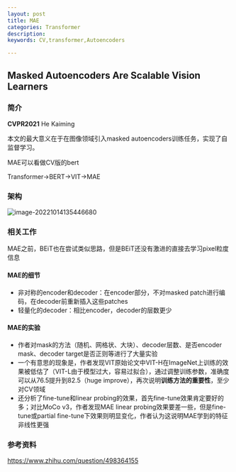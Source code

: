 ```yaml
---
layout: post
title: MAE
categories: Transformer
description:
keywords: CV,transformer,Autoencoders

---
```


## Masked Autoencoders Are Scalable Vision Learners

### 简介

**CVPR2021**  He Kaiming

本文的最大意义在于在图像领域引入masked autoencoders训练任务，实现了自监督学习。

MAE可以看做CV版的bert

Transformer->BERT->VIT->MAE



### 架构

![image-20221014135446680](http://pic.inoodles.online/imgimage-20221014135446680.png)



### 相关工作

MAE之前，BEiT也在尝试类似思路，但是BEiT还没有激进的直接去学习pixel粒度信息

#### MAE的细节

- 非对称的encoder和decoder：在encoder部分，不对masked patch进行编码，在decoder前重新插入这些patches
- 轻量化的decoder：相比encoder，decoder的层数更少



#### MAE的实验

- 作者对mask的方法（随机、网格状、大块）、decoder层数、是否encoder mask、decoder target是否正则等进行了大量实验
- 一个有意思的现象是，作者发现VIT原始论文中VIT-H在ImageNet上训练的效果被低估了（VIT-L由于模型过大，容易过拟合），通过调整训练参数，准确度可以从76.5提升到82.5（huge improve），再次说明**训练方法的重要性**，至少对CV领域
- 还分析了fine-tune和linear probing的效果，首先fine-tune效果肯定要好的多；对比MoCo v3，作者发现MAE linear probing效果要差一些，但是fine-tune或partial fine-tune下效果则明显变化，作者认为这说明MAE学到的特征非线性更强

### 参考资料

https://www.zhihu.com/question/498364155

